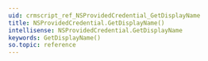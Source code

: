 ```yaml
---
uid: crmscript_ref_NSProvidedCredential_GetDisplayName
title: NSProvidedCredential.GetDisplayName()
intellisense: NSProvidedCredential.GetDisplayName
keywords: GetDisplayName()
so.topic: reference
---
```





